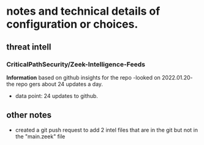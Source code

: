 # notes and technical details of configuration or choices.

## threat intell
### CriticalPathSecurity/Zeek-Intelligence-Feeds

**Information**
based on github insights for the repo -looked on 2022.01.20- the repo gers about 24 updates a day.
* data point: 24 updates to github.


## other notes
* created a git push request to add 2 intel files that are in the git but not in the "main.zeek" file